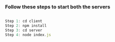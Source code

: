 

### Follow these steps to start both the servers
```js

Step 1: cd client
Step 2: npm install
Step 3: cd server
Step 4: node index.js

```


